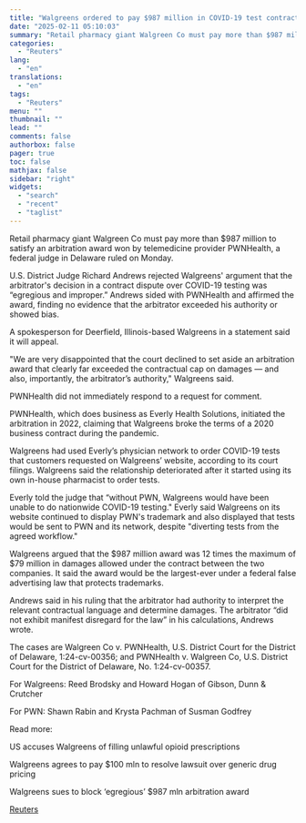 ```yaml
---
title: "Walgreens ordered to pay $987 million in COVID-19 test contract case"
date: "2025-02-11 05:10:03"
summary: "Retail pharmacy giant Walgreen Co must pay more than $987 million to satisfy an arbitration award won by telemedicine provider PWNHealth, a federal judge in Delaware ruled on Monday.U.S. District Judge Richard Andrews rejected Walgreens' argument that the arbitrator's decision in a contract dispute over COVID-19 testing was “egregious and..."
categories:
  - "Reuters"
lang:
  - "en"
translations:
  - "en"
tags:
  - "Reuters"
menu: ""
thumbnail: ""
lead: ""
comments: false
authorbox: false
pager: true
toc: false
mathjax: false
sidebar: "right"
widgets:
  - "search"
  - "recent"
  - "taglist"
---
```


Retail pharmacy giant Walgreen Co must pay more than $987 million to satisfy an arbitration award won by telemedicine provider PWNHealth, a federal judge in Delaware ruled on Monday.

U.S. District Judge Richard Andrews rejected Walgreens' argument that the arbitrator's decision in a contract dispute over COVID-19 testing was “egregious and improper.” Andrews sided with PWNHealth and affirmed the award, finding no evidence that the arbitrator exceeded his authority or showed bias.

A spokesperson for Deerfield, Illinois-based Walgreens in a statement said it will appeal.

"We are very disappointed that the court declined to set aside an arbitration award that clearly far exceeded the contractual cap on damages — and also, importantly, the arbitrator’s authority," Walgreens said.

PWNHealth did not immediately respond to a request for comment.

PWNHealth, which does business as Everly Health Solutions, initiated the arbitration in 2022, claiming that Walgreens broke the terms of a 2020 business contract during the pandemic.

Walgreens had used Everly’s physician network to order COVID-19 tests that customers requested on Walgreens’ website, according to its court filings. Walgreens said the relationship deteriorated after it started using its own in-house pharmacist to order tests.

Everly told the judge that “without PWN, Walgreens would have been unable to do nationwide COVID-19 testing." Everly said Walgreens on its website continued to display PWN's trademark and also displayed that tests would be sent to PWN and its network, despite "diverting tests from the agreed workflow."

Walgreens argued that the $987 million award was 12 times the maximum of $79 million in damages allowed under the contract between the two companies. It said the award would be the largest-ever under a federal false advertising law that protects trademarks.

Andrews said in his ruling that the arbitrator had authority to interpret the relevant contractual language and determine damages. The arbitrator “did not exhibit manifest disregard for the law” in his calculations, Andrews wrote.

The cases are Walgreen Co v. PWNHealth, U.S. District Court for the District of Delaware, 1:24-cv-00356; and PWNHealth v. Walgreen Co, U.S. District Court for the District of Delaware, No. 1:24-cv-00357.

For Walgreens: Reed Brodsky and Howard Hogan of Gibson, Dunn & Crutcher

For PWN: Shawn Rabin and Krysta Pachman of Susman Godfrey

Read more:

US accuses Walgreens of filling unlawful opioid prescriptions

Walgreens agrees to pay $100 mln to resolve lawsuit over generic drug pricing

Walgreens sues to block ‘egregious’ $987 mln arbitration award

[Reuters](https://www.tradingview.com/news/reuters.com,2025:newsml_L1N3P10Z2:0-walgreens-ordered-to-pay-987-million-in-covid-19-test-contract-case/)
